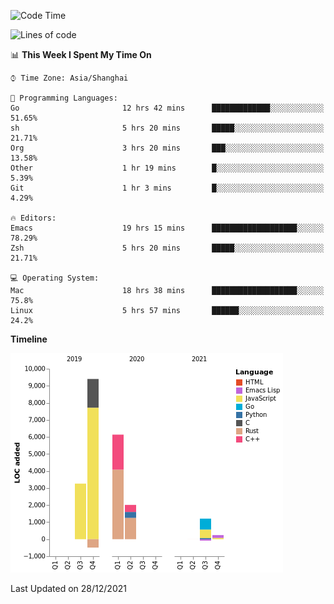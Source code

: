 <!--START_SECTION:waka-->
![Code Time](http://img.shields.io/badge/Code%20Time-529%20hrs%2033%20mins-blue)

![Lines of code](https://img.shields.io/badge/From%20Hello%20World%20I%27ve%20Written-22%20Thousand%20lines%20of%20code-blue)

📊 **This Week I Spent My Time On** 

```text
⌚︎ Time Zone: Asia/Shanghai

💬 Programming Languages: 
Go                       12 hrs 42 mins      █████████████░░░░░░░░░░░░   51.65% 
sh                       5 hrs 20 mins       █████░░░░░░░░░░░░░░░░░░░░   21.71% 
Org                      3 hrs 20 mins       ███░░░░░░░░░░░░░░░░░░░░░░   13.58% 
Other                    1 hr 19 mins        █░░░░░░░░░░░░░░░░░░░░░░░░   5.39% 
Git                      1 hr 3 mins         █░░░░░░░░░░░░░░░░░░░░░░░░   4.29%

🔥 Editors: 
Emacs                    19 hrs 15 mins      ███████████████████░░░░░░   78.29% 
Zsh                      5 hrs 20 mins       █████░░░░░░░░░░░░░░░░░░░░   21.71%

💻 Operating System: 
Mac                      18 hrs 38 mins      ███████████████████░░░░░░   75.8% 
Linux                    5 hrs 57 mins       ██████░░░░░░░░░░░░░░░░░░░   24.2%

```

**Timeline**

![Chart not found](https://raw.githubusercontent.com/nasen23/nasen23/master/charts/bar_graph.png) 


 Last Updated on 28/12/2021
<!--END_SECTION:waka-->
